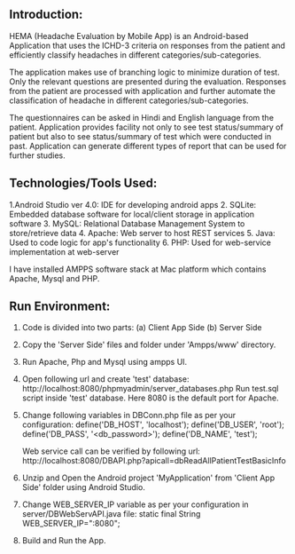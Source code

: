 Introduction:
-------------
HEMA (Headache Evaluation by Mobile App) is an Android-based Application that uses the ICHD-3 criteria on responses from the patient and efficiently classify headaches in different categories/sub-categories. 

The application makes use of branching logic to minimize duration of test.  Only the relevant questions are presented during the evaluation. Responses from the patient are processed with application and further automate the classification of headache in different categories/sub-categories. 

The questionnaires can be asked in Hindi and English language from the patient. Application provides facility not only to see test status/summary of patient but also to see status/summary of test which were conducted in past. Application can generate different types of report that can be used for further studies.


Technologies/Tools Used:
----------------------
1.Android Studio ver 4.0: IDE for developing android apps
2. SQLite: Embedded database software for local/client storage in application software
3. MySQL: Relational Database Management System to store/retrieve data
4. Apache: Web server to host REST services
5. Java: Used to code logic for app's functionality
6. PHP: Used for web-service implementation at web-server

I have installed AMPPS software stack at Mac platform which contains Apache, Mysql and PHP. 


Run Environment:
----------------
1. Code is divided into two parts:
	(a) Client App Side
	(b) Server Side
2. Copy the 'Server Side' files and folder under 'Ampps/www' directory.
3. Run Apache, Php and Mysql using ampps UI.
4. Open following url and create 'test' database:
	http://localhost:8080/phpmyadmin/server_databases.php
   Run test.sql script inside 'test' database. Here 8080 is the default port for Apache.
5. Change following variables in DBConn.php file as per your configuration:
	define('DB_HOST', 'localhost');
	define('DB_USER', 'root');
	define('DB_PASS', '<db_password>');
	define('DB_NAME', 'test');

   Web service call can be verified by following url:
	http://localhost:8080/DBAPI.php?apicall=dbReadAllPatientTestBasicInfo

6. Unzip and Open the Android project 'MyApplication' from 'Client App Side' folder using Android Studio.
7. Change WEB_SERVER_IP variable as per your configuration in server/DBWebServAPI.java file:
    static final String WEB_SERVER_IP="<IP>:8080";
8. Build and Run the App.
